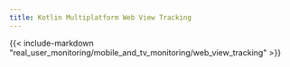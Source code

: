 ```yaml
---
title: Kotlin Multiplatform Web View Tracking
---
```


{{< include-markdown "real_user_monitoring/mobile_and_tv_monitoring/web_view_tracking" >}}